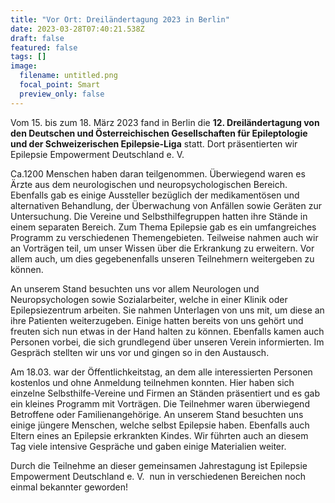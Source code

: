 ```yaml
---
title: "Vor Ort: Dreiländertagung 2023 in Berlin"
date: 2023-03-28T07:40:21.538Z
draft: false
featured: false
tags: []
image:
  filename: untitled.png
  focal_point: Smart
  preview_only: false
---
```

Vom 15. bis zum 18. März 2023 fand in Berlin die **12. Dreiländertagung von den Deutschen und Österreichischen Gesellschaften für Epileptologie und der Schweizerischen Epilepsie-Liga** statt. Dort präsentierten wir Epilepsie Empowerment Deutschland e. V.  

Ca.1200 Menschen haben daran teilgenommen. Überwiegend waren es Ärzte aus dem neurologischen und neuropsychologischen Bereich. Ebenfalls gab es einige Aussteller bezüglich der medikamentösen und alternativen Behandlung, der Überwachung von Anfällen sowie Geräten zur Untersuchung. Die Vereine und Selbsthilfegruppen hatten ihre Stände in einem separaten Bereich. Zum Thema Epilepsie gab es ein umfangreiches Programm zu verschiedenen Themengebieten. Teilweise nahmen auch wir an Vorträgen teil, um unser Wissen über die Erkrankung zu erweitern. Vor allem auch, um dies gegebenenfalls unseren Teilnehmern weitergeben zu können.

An unserem Stand besuchten uns vor allem Neurologen und Neuropsychologen sowie Sozialarbeiter, welche in einer Klinik oder Epilepsiezentrum arbeiten. Sie nahmen Unterlagen von uns mit, um diese an ihre Patienten weiterzugeben. Einige hatten bereits von uns gehört und freuten sich nun etwas in der Hand halten zu können. Ebenfalls kamen auch Personen vorbei, die sich grundlegend über unseren Verein informierten. Im Gespräch stellten wir uns vor und gingen so in den Austausch.

Am 18.03. war der Öffentlichkeitstag, an dem alle interessierten Personen kostenlos und ohne Anmeldung teilnehmen konnten. Hier haben sich einzelne Selbsthilfe-Vereine und Firmen an Ständen präsentiert und es gab ein kleines Programm mit Vorträgen. Die Teilnehmer waren überwiegend Betroffene oder Familienangehörige. An unserem Stand besuchten uns einige jüngere Menschen, welche selbst Epilepsie haben. Ebenfalls auch Eltern eines an Epilepsie erkrankten Kindes. Wir führten auch an diesem Tag viele intensive Gespräche und gaben einige Materialien weiter. 

Durch die Teilnehme an dieser gemeinsamen Jahrestagung ist Epilepsie Empowerment Deutschland e. V.  nun in verschiedenen Bereichen noch einmal bekannter geworden!